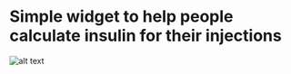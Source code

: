 # Simple widget to help people calculate insulin for their injections

![alt text](https://github.com/sainote/Android-insulin-calculator-widget/blob/master/screenshot/screenshot.jpg?raw=true)
